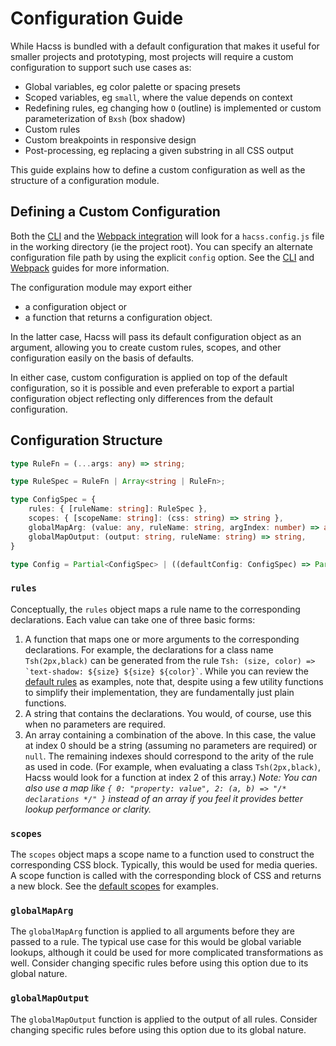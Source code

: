 # Configuration Guide

While Hacss is bundled with a default configuration that makes it useful for
smaller projects and prototyping, most projects will require a custom
configuration to support such use cases as:

* Global variables, eg color palette or spacing presets
* Scoped variables, eg `small`, where the value depends on context
* Redefining rules, eg changing how `O` (outline) is implemented or custom
  parameterization of `Bxsh` (box shadow)
* Custom rules
* Custom breakpoints in responsive design
* Post-processing, eg replacing a given substring in all CSS output

This guide explains how to define a custom configuration as well as the
structure of a configuration module.

## Defining a Custom Configuration

Both the [CLI](cli-guide.md) and the [Webpack integration](webpack-guide.md)
will look for a `hacss.config.js` file in the working directory (ie the project
root). You can specify an alternate configuration file path by using the
explicit `config` option. See the [CLI](cli-guide.md) and
[Webpack](webpack-guide.md) guides for more information.

The configuration module may export either
* a configuration object or
* a function that returns a configuration object.

In the latter case, Hacss will pass its default configuration object as an
argument, allowing you to create custom rules, scopes, and other configuration
easily on the basis of defaults.

In either case, custom configuration is applied on top of the default
configuration, so it is possible and even preferable to export a partial
configuration object reflecting only differences from the default configuration.

## Configuration Structure

```typescript
type RuleFn = (...args: any) => string;

type RuleSpec = RuleFn | Array<string | RuleFn>;

type ConfigSpec = {
    rules: { [ruleName: string]: RuleSpec },
    scopes: { [scopeName: string]: (css: string) => string },
    globalMapArg: (value: any, ruleName: string, argIndex: number) => any,
    globalMapOutput: (output: string, ruleName: string) => string,
}

type Config = Partial<ConfigSpec> | ((defaultConfig: ConfigSpec) => Partial<ConfigSpec>);
```

### `rules`

Conceptually, the `rules` object maps a rule name to the corresponding
declarations. Each value can take one of three basic forms:

1. A function that maps one or more arguments to the corresponding declarations.
   For example, the declarations for a class name `Tsh(2px,black)` can be
   generated from the rule
   `` Tsh: (size, color) => `text-shadow: ${size} ${size} ${color}` ``.
   While you can review the
   [default rules](https://github.com/hacss/hacss/blob/master/config/rules.js)
   as examples, note that, despite using a few utility functions to simplify
   their implementation, they are fundamentally just plain functions.
2. A string that contains the declarations. You would, of course, use this when
   no parameters are required.
3. An array containing a combination of the above. In this case, the value at
   index 0 should be a string (assuming no parameters are required) or `null`.
   The remaining indexes should correspond to the arity of the rule as used in
   code. (For example, when evaluating a class `Tsh(2px,black)`, Hacss would
   look for a function at index 2 of this array.) _Note: You can also use a map
   like `{ 0: "property: value", 2: (a, b) => "/* declarations */" }` instead
   of an array if you feel it provides better lookup performance or clarity._

### `scopes`
The `scopes` object maps a scope name to a function used to construct the
corresponding CSS block. Typically, this would be used for media queries. A
scope function is called with the corresponding block of CSS and returns a new
block. See the
[default scopes](https://github.com/hacss/hacss/blob/master/config/scopes.js)
for examples.

### `globalMapArg`
The `globalMapArg` function is applied to all arguments before they are passed
to a rule. The typical use case for this would be global variable lookups,
although it could be used for more complicated transformations as well. Consider
changing specific rules before using this option due to its global nature.

### `globalMapOutput`
The `globalMapOutput` function is applied to the output of all rules. Consider
changing specific rules before using this option due to its global nature.

